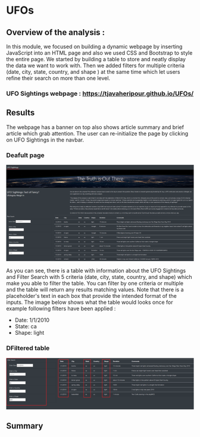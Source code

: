 # UFOs

## Overview of the analysis :

In this module, we focused on building a dynamic webpage by inserting JavaScript into an HTML page and also we used CSS and Bootstrap to style the entire page.
We started by building a table to store and neatly display the data we want to work with. Then we added filters for multiple criteria (date, city, state, country, and shape ) at the same time which let users refine their search on more than one level.

### UFO Sightings webpage : https://tjavaheripour.github.io/UFOs/

## Results
The webpage has a banner on top also shows article summary and brief article which grab attention. The user can re-initialize the page by clicking on UFO Sightings in the navbar.

### Deafult page
![Default.PNG](https://github.com/tjavaheripour/UFOs/blob/main/screenshots/Default.PNG)

As you can see, there is a table with information about the UFO Sightings and Filter Search with 5 criteria (date, city, state, country, and shape) which make you able to filter the table. You can filter by one criteria or multiple and the table will return any results matching values.
Note that there is a placeholder's text in each box that provide the intended format of the inputs.
The image below shows what the table would looks once for example following filters have been applied :
- Date: 1/1/2010
- State: ca
- Shape: light 

### DFiltered table
![filtered.png](https://github.com/tjavaheripour/UFOs/blob/main/screenshots/filtered.png)

## Summary
